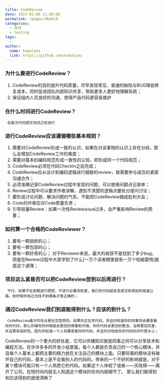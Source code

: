 ```yaml
---
title: CodeReview
date: 2023-02-09 11:56:06
permalink: /pages/dbe9c8
categories:
  - 测试
  - testing
tags:
  - 
author: 
  name: kamalyes
  link: https://github.com/kamalyes
---
```

### 为什么要进行CodeReview？

 1. CodeReview的目的提升代码质量，尽早发现常见、普通的缺陷与BUG降低修复成本，同时促进团队内部知识共享，帮助更多人更好地理解系统；
 2. 保证组内人员良好的沟通，使得产品代码更容易维护

### 在什么时间进行CodeReview？
     在每次代码提交测试之前进行

### 进行CodeReview应该遵循哪些基本规则？

   1. 需要对CodeReview形成一致的认识，如果在对该事物的认识上存在分歧，那么会增加CodeReview工作的难度；
   2. 需要对基本的编码规范形成一致性的认知，即形成同一个代码规范；
   3. CodeReview必须在代码CheckIn之前完成；
   4. CodeReview应从设计到编码逻辑进行细致的review，故需要参与成员的紧密沟通合作；
   5. 必须准确记录CodeReview过程中发现的问题，可以使用问题点记录单；
   6. Review过程中可以要求作者讲解，遇到不清楚的逻辑点要处分提问讨论；
   7. 要形成讨论问题、解决问题的气氛，不能把CodeReview搞成批判大会；
   8. Code的作者应对Code质量负责；
   9. 引导轻量Review：如果一次性Reviewissue过多，会严重影响Review的质量；

### 如何算一个合格的CodeReviewer？

   1. 要有一颗挑刺的心；
   2. 要有一颗包容的心；
   3. 要有一颗好奇的心；
     对于Reviewer来说，最大的收获不是找到了多少bug，而是在Review过程中大家学到了什么[一万个读者眼里就有一万个哈姆雷特]就是这个道理；

### 项目这么紧是否可以把CodeReview放到以后再进行？

     不行，如果不在前期进行把控，不进行必要测检查，我们的代码就会变成没有规划的高速公路，到时候你自己也找不到哪条才是正确的；

### 通过CodeReview我们到底能得到什么？应该的到什么？

     CodeReview最大的优点是社交性质的。如果你正在写代码，并且你知道你的同事将会要查看你的代码，那么你编写的时候就会更加的慎重和仔细。你的代码会更加的整洁，注释更加完善，并且更有组织性。因为你知道一个人将要查看你的代码，并且你对他给你的代码的评价很关心；
CodeReview的一个更大的好处是，它可以传播知识就是同事之间可以分享技术和编程方法。在许许多多的开发小组里面，每个人都是负责自己的一个核心模块，并且每个人基本上都把主要的精力放在关注自己的模块上面。只要同事的模块没有破坏自己的代码，基本上是不会看别人的代码的。带来的一个不好的影响就是，对于某个模块可能只有一个人熟悉它的代码。如果这个人休假了或者——天晓得——离开了公司，在短时间内就无人知道这个模块的任何内部细节了。 那么我们能得到和应该得到的就很清晰了
